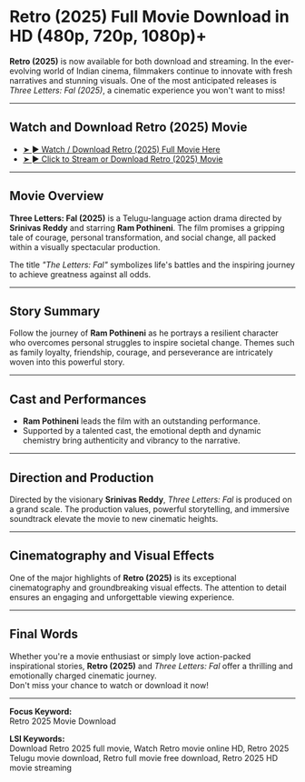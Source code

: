 # Retro (2025) Full Movie Download in HD (480p, 720p, 1080p)+

**Retro (2025)** is now available for both download and streaming. In the ever-evolving world of Indian cinema, filmmakers continue to innovate with fresh narratives and stunning visuals. One of the most anticipated releases is *Three Letters: Fal (2025)*, a cinematic experience you won't want to miss!

---

## Watch and Download Retro (2025) Movie

- [➤ ► Watch / Download Retro (2025) Full Movie Here](https://learn-n-earn1.blogspot.com/2025/04/retro-2025-full-movie-download-in-hd.html?m=1)
- [➤ ► Click to Stream or Download Retro (2025) Movie](https://learn-n-earn1.blogspot.com/2025/04/retro-2025-full-movie-download-in-hd.html?m=1)

---

## Movie Overview

**Three Letters: Fal (2025)** is a Telugu-language action drama directed by **Srinivas Reddy** and starring **Ram Pothineni**. The film promises a gripping tale of courage, personal transformation, and social change, all packed within a visually spectacular production.

The title *"The Letters: Fal"* symbolizes life's battles and the inspiring journey to achieve greatness against all odds.

---

## Story Summary

Follow the journey of **Ram Pothineni** as he portrays a resilient character who overcomes personal struggles to inspire societal change. Themes such as family loyalty, friendship, courage, and perseverance are intricately woven into this powerful story.

---

## Cast and Performances

- **Ram Pothineni** leads the film with an outstanding performance.
- Supported by a talented cast, the emotional depth and dynamic chemistry bring authenticity and vibrancy to the narrative.

---

## Direction and Production

Directed by the visionary **Srinivas Reddy**, *Three Letters: Fal* is produced on a grand scale. The production values, powerful storytelling, and immersive soundtrack elevate the movie to new cinematic heights.

---

## Cinematography and Visual Effects

One of the major highlights of **Retro (2025)** is its exceptional cinematography and groundbreaking visual effects. The attention to detail ensures an engaging and unforgettable viewing experience.

---

## Final Words

Whether you're a movie enthusiast or simply love action-packed inspirational stories, **Retro (2025)** and *Three Letters: Fal* offer a thrilling and emotionally charged cinematic journey.  
Don't miss your chance to watch or download it now!

---

**Focus Keyword:**  
Retro 2025 Movie Download

**LSI Keywords:**  
Download Retro 2025 full movie, Watch Retro movie online HD, Retro 2025 Telugu movie download, Retro full movie free download, Retro 2025 HD movie streaming

